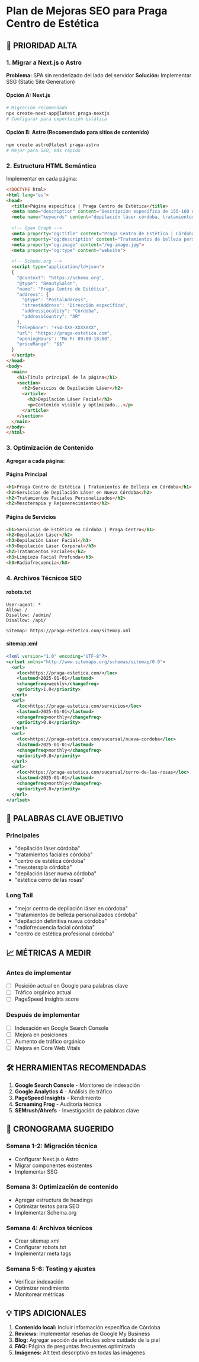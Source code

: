 # Plan de Mejoras SEO para Praga Centro de Estética

## 🚨 PRIORIDAD ALTA

### 1. Migrar a Next.js o Astro
**Problema:** SPA sin renderizado del lado del servidor
**Solución:** Implementar SSG (Static Site Generation)

#### Opción A: Next.js
```bash
# Migración recomendada
npx create-next-app@latest praga-nextjs
# Configurar para exportación estática
```

#### Opción B: Astro (Recomendado para sitios de contenido)
```bash
npm create astro@latest praga-astro
# Mejor para SEO, más rápido
```

### 2. Estructura HTML Semántica
Implementar en cada página:

```html
<!DOCTYPE html>
<html lang="es">
<head>
  <title>Página específica | Praga Centro de Estética</title>
  <meta name="description" content="Descripción específica de 155-160 caracteres">
  <meta name="keywords" content="depilación láser córdoba, tratamientos faciales, mesoterapia">
  
  <!-- Open Graph -->
  <meta property="og:title" content="Praga Centro de Estética | Córdoba">
  <meta property="og:description" content="Tratamientos de belleza personalizados">
  <meta property="og:image" content="/og-image.jpg">
  <meta property="og:type" content="website">
  
  <!-- Schema.org -->
  <script type="application/ld+json">
  {
    "@context": "https://schema.org",
    "@type": "BeautySalon",
    "name": "Praga Centro de Estética",
    "address": {
      "@type": "PostalAddress",
      "streetAddress": "Dirección específica",
      "addressLocality": "Córdoba",
      "addressCountry": "AR"
    },
    "telephone": "+54-XXX-XXXXXXX",
    "url": "https://praga-estetica.com",
    "openingHours": "Mo-Fr 09:00-18:00",
    "priceRange": "$$"
  }
  </script>
</head>
<body>
  <main>
    <h1>Título principal de la página</h1>
    <section>
      <h2>Servicios de Depilación Láser</h2>
      <article>
        <h3>Depilación Láser Facial</h3>
        <p>Contenido visible y optimizado...</p>
      </article>
    </section>
  </main>
</body>
</html>
```

### 3. Optimización de Contenido
**Agregar a cada página:**

#### Página Principal
```html
<h1>Praga Centro de Estética | Tratamientos de Belleza en Córdoba</h1>
<h2>Servicios de Depilación Láser en Nueva Córdoba</h2>
<h2>Tratamientos Faciales Personalizados</h2>
<h2>Mesoterapia y Rejuvenecimiento</h2>
```

#### Página de Servicios
```html
<h1>Servicios de Estética en Córdoba | Praga Centro</h1>
<h2>Depilación Láser</h2>
<h3>Depilación Láser Facial</h3>
<h3>Depilación Láser Corporal</h3>
<h2>Tratamientos Faciales</h2>
<h3>Limpieza Facial Profunda</h3>
<h3>Radiofrecuencia</h3>
```

### 4. Archivos Técnicos SEO

#### robots.txt
```
User-agent: *
Allow: /
Disallow: /admin/
Disallow: /api/

Sitemap: https://praga-estetica.com/sitemap.xml
```

#### sitemap.xml
```xml
<?xml version="1.0" encoding="UTF-8"?>
<urlset xmlns="http://www.sitemaps.org/schemas/sitemap/0.9">
  <url>
    <loc>https://praga-estetica.com/</loc>
    <lastmod>2025-01-01</lastmod>
    <changefreq>weekly</changefreq>
    <priority>1.0</priority>
  </url>
  <url>
    <loc>https://praga-estetica.com/servicios</loc>
    <lastmod>2025-01-01</lastmod>
    <changefreq>monthly</changefreq>
    <priority>0.8</priority>
  </url>
  <url>
    <loc>https://praga-estetica.com/sucursal/nueva-cordoba</loc>
    <lastmod>2025-01-01</lastmod>
    <changefreq>monthly</changefreq>
    <priority>0.8</priority>
  </url>
  <url>
    <loc>https://praga-estetica.com/sucursal/cerro-de-las-rosas</loc>
    <lastmod>2025-01-01</lastmod>
    <changefreq>monthly</changefreq>
    <priority>0.8</priority>
  </url>
</urlset>
```

## 🎯 PALABRAS CLAVE OBJETIVO

### Principales
- "depilación láser córdoba"
- "tratamientos faciales córdoba"
- "centro de estética córdoba"
- "mesoterapia córdoba"
- "depilación láser nueva córdoba"
- "estética cerro de las rosas"

### Long Tail
- "mejor centro de depilación láser en córdoba"
- "tratamientos de belleza personalizados córdoba"
- "depilación definitiva nueva córdoba"
- "radiofrecuencia facial córdoba"
- "centro de estética profesional córdoba"

## 📈 MÉTRICAS A MEDIR

### Antes de implementar
- [ ] Posición actual en Google para palabras clave
- [ ] Tráfico orgánico actual
- [ ] PageSpeed Insights score

### Después de implementar
- [ ] Indexación en Google Search Console
- [ ] Mejora en posiciones
- [ ] Aumento de tráfico orgánico
- [ ] Mejora en Core Web Vitals

## 🛠️ HERRAMIENTAS RECOMENDADAS

1. **Google Search Console** - Monitoreo de indexación
2. **Google Analytics 4** - Análisis de tráfico
3. **PageSpeed Insights** - Rendimiento
4. **Screaming Frog** - Auditoría técnica
5. **SEMrush/Ahrefs** - Investigación de palabras clave

## 📅 CRONOGRAMA SUGERIDO

### Semana 1-2: Migración técnica
- Configurar Next.js o Astro
- Migrar componentes existentes
- Implementar SSG

### Semana 3: Optimización de contenido
- Agregar estructura de headings
- Optimizar textos para SEO
- Implementar Schema.org

### Semana 4: Archivos técnicos
- Crear sitemap.xml
- Configurar robots.txt
- Implementar meta tags

### Semana 5-6: Testing y ajustes
- Verificar indexación
- Optimizar rendimiento
- Monitorear métricas

## 💡 TIPS ADICIONALES

1. **Contenido local:** Incluir información específica de Córdoba
2. **Reviews:** Implementar reseñas de Google My Business
3. **Blog:** Agregar sección de artículos sobre cuidado de la piel
4. **FAQ:** Página de preguntas frecuentes optimizada
5. **Imágenes:** Alt text descriptivo en todas las imágenes

